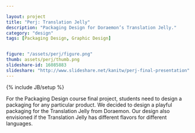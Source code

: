 ```yaml
---

layout: project
title: "Perj: Translation Jelly"
description: "Packaging Design for Doraemon’s Translation Jelly."
category: "design"
tags: [Packaging Design, Graphic Design]


figure: "/assets/perj/figure.png"
thumb: assets/perj/thumb.png
slideshare-id: 16085883
slideshare: "http://www.slideshare.net/kanitw/perj-final-presentation"
---
```

{% include JB/setup %}

For the Packaging Design course final project, students need to design a packaging for any particular product.  We decided to design a playful packaging for the Translation Jelly from Doraemon.  Our design also envisioned if the Translation Jelly has different flavors for different languages.